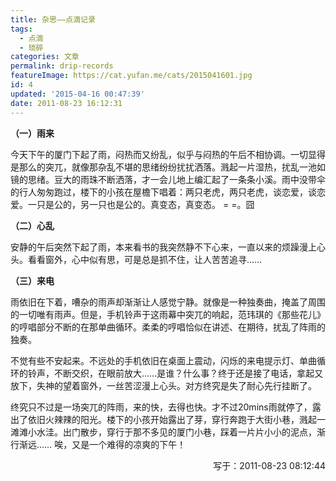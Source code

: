 ```yaml
---
title: 杂思——点滴记录
tags:
  - 点滴
  - 琐碎
categories: 文章
permalink: drip-records
featureImage: https://cat.yufan.me/cats/2015041601.jpg
id: 4
updated: '2015-04-16 00:47:39'
date: 2011-08-23 16:12:31
---
```


**（一）雨来**

今天下午的厦门下起了雨，闷热而又纷乱，似乎与闷热的午后不相协调。一切显得是那么的突兀，就像那杂乱不堪的思绪纷纷扰扰洒落。溅起一片湿热，扰乱一池如镜的思绪。豆大的雨珠不断洒落，才一会儿地上编汇起了一条条小溪。雨中没带伞的行人匆匆跑过，楼下的小孩在屋檐下唱着：两只老虎，两只老虎，谈恋爱，谈恋爱。一只是公的，另一只也是公的。真变态，真变态。 = =。囧

<!--more-->

**（二）心乱**

安静的午后突然下起了雨，本来看书的我突然静不下心来，一直以来的烦躁漫上心头。看看窗外，心中似有思，可是总是抓不住，让人苦苦追寻……

**（三）来电**

雨依旧在下着，嘈杂的雨声却渐渐让人感觉宁静。就像是一种独奏曲，掩盖了周围的一切唯有雨声。但是，手机铃声于这雨幕中突兀的响起，范玮琪的《那些花儿》的哼唱部分不断的在那单曲循环。柔柔的哼唱恰似在讲述、在期待，扰乱了阵雨的独奏。

不觉有些不安起来。不远处的手机依旧在桌面上震动，闪烁的来电提示灯、单曲循环的铃声，不断交织，在眼前放大……是谁？什么事？终于还是接了电话，拿起又放下，失神的望着窗外，一丝苦涩漫上心头。对方终究是失了耐心先行挂断了。

终究只不过是一场突兀的阵雨，来的快，去得也快。才不过20mins雨就停了，露出了依旧火辣辣的阳光。楼下的小孩开始露出了芽，穿行奔跑于大街小巷，溅起一滩滩小水洼。出门散步，穿行于那不多见的厦门小巷，踩着一片片小小的泥点，渐行渐远…… 唉，又是一个难得的凉爽的下午！

<p style="text-align: right;">写于：2011-08-23 08:12:44</p>
